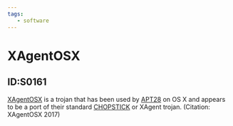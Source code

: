 ```yaml
---
tags:
   - software
---
```

# XAgentOSX
## ID:S0161
[XAgentOSX](software/S0161) is a trojan that has been used by [APT28](groups/G0007)  on OS X and appears to be a port of their standard [CHOPSTICK](software/S0023) or XAgent trojan. (Citation: XAgentOSX 2017)
